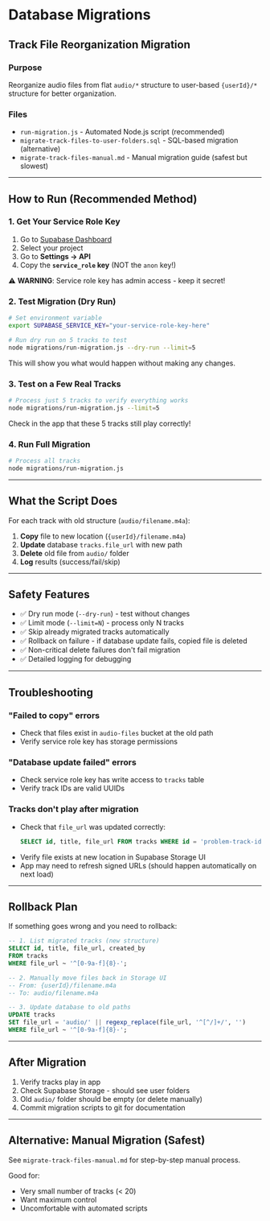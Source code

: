 # Database Migrations

## Track File Reorganization Migration

### Purpose
Reorganize audio files from flat `audio/*` structure to user-based `{userId}/*` structure for better organization.

### Files
- `run-migration.js` - Automated Node.js script (recommended)
- `migrate-track-files-to-user-folders.sql` - SQL-based migration (alternative)
- `migrate-track-files-manual.md` - Manual migration guide (safest but slowest)

---

## How to Run (Recommended Method)

### 1. Get Your Service Role Key
1. Go to [Supabase Dashboard](https://supabase.com/dashboard)
2. Select your project
3. Go to **Settings → API**
4. Copy the **`service_role` key** (NOT the `anon` key!)

⚠️ **WARNING**: Service role key has admin access - keep it secret!

### 2. Test Migration (Dry Run)
```bash
# Set environment variable
export SUPABASE_SERVICE_KEY="your-service-role-key-here"

# Run dry run on 5 tracks to test
node migrations/run-migration.js --dry-run --limit=5
```

This will show you what would happen without making any changes.

### 3. Test on a Few Real Tracks
```bash
# Process just 5 tracks to verify everything works
node migrations/run-migration.js --limit=5
```

Check in the app that these 5 tracks still play correctly!

### 4. Run Full Migration
```bash
# Process all tracks
node migrations/run-migration.js
```

---

## What the Script Does

For each track with old structure (`audio/filename.m4a`):

1. **Copy** file to new location (`{userId}/filename.m4a`)
2. **Update** database `tracks.file_url` with new path
3. **Delete** old file from `audio/` folder
4. **Log** results (success/fail/skip)

---

## Safety Features

- ✅ Dry run mode (`--dry-run`) - test without changes
- ✅ Limit mode (`--limit=N`) - process only N tracks
- ✅ Skip already migrated tracks automatically
- ✅ Rollback on failure - if database update fails, copied file is deleted
- ✅ Non-critical delete failures don't fail migration
- ✅ Detailed logging for debugging

---

## Troubleshooting

### "Failed to copy" errors
- Check that files exist in `audio-files` bucket at the old path
- Verify service role key has storage permissions

### "Database update failed" errors
- Check service role key has write access to `tracks` table
- Verify track IDs are valid UUIDs

### Tracks don't play after migration
- Check that `file_url` was updated correctly:
  ```sql
  SELECT id, title, file_url FROM tracks WHERE id = 'problem-track-id';
  ```
- Verify file exists at new location in Supabase Storage UI
- App may need to refresh signed URLs (should happen automatically on next load)

---

## Rollback Plan

If something goes wrong and you need to rollback:

```sql
-- 1. List migrated tracks (new structure)
SELECT id, title, file_url, created_by
FROM tracks
WHERE file_url ~ '^[0-9a-f]{8}-';

-- 2. Manually move files back in Storage UI
-- From: {userId}/filename.m4a
-- To: audio/filename.m4a

-- 3. Update database to old paths
UPDATE tracks
SET file_url = 'audio/' || regexp_replace(file_url, '^[^/]+/', '')
WHERE file_url ~ '^[0-9a-f]{8}-';
```

---

## After Migration

1. Verify tracks play in app
2. Check Supabase Storage - should see user folders
3. Old `audio/` folder should be empty (or delete manually)
4. Commit migration scripts to git for documentation

---

## Alternative: Manual Migration (Safest)

See `migrate-track-files-manual.md` for step-by-step manual process.

Good for:
- Very small number of tracks (< 20)
- Want maximum control
- Uncomfortable with automated scripts
